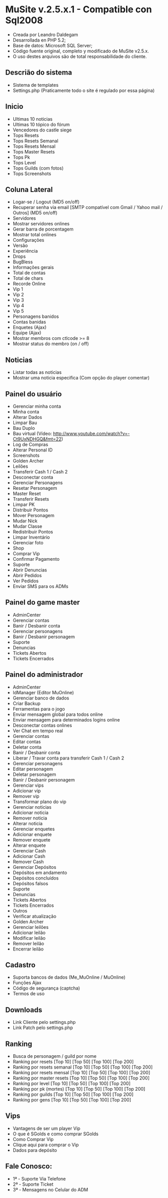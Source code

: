 # MuSite v.2.5.x.1 - Compatible con Sql2008

* Creada por Leandro Daldegam
* Desarrollada en PHP 5.2;
* Base de datos: Microsoft SQL Server;
* Código fuente original, completo y modificado de MuSite v2.5.x.
* O uso destes arquivos são de total responsabilidade do cliente.

## Descrião do sistema

* Sistema de templates
* Settings.php (Praticamente todo o site é regulado por essa página)

## Inicio
* Ultimas 10 noticias
* Ultimas 10 tópico do fórum
* Vencedores do castle siege
* Tops Resets
* Tops Resets Semanal
* Tops Resets Mensal
* Tops Master Resets
* Tops Pk
* Tops Level
* Tops Guilds (com fotos)
* Tops Screenshots

## Coluna Lateral
* Logar-se / Logout (MD5 on/off)
 * Recuperar senha via email [SMTP compatível com Gmail / Yahoo mail / Outros] (MD5 on/off)
* Servidores
 * Mostrar servidores onlines
 * Gerar barra de porcentagem
 * Mostrar total onlines 
* Configurações
 * Versão
 * Experiência
 * Drops
 * BugBless
* Informações gerais
 * Total de contas
 * Total de chars
 * Recorde Online
 * Vip 1
 * Vip 2
 * Vip 3
 * Vip 4
 * Vip 5
 * Personagens banidos
 * Contas banidas
* Enquetes (Ajax)
* Equipe (Ajax)
 * Mostrar membros com ctlcode >= 8
 * Mostrar status do membro (on / off)

## Noticias
* Listar todas as noticias
* Mostrar uma noticia especifica (Com opção do player comentar)

## Painel do usuário
* Gerenciar minha conta
 * Minha conta
 * Alterar Dados
 * Limpar Bau
 * Bau Duplo
 * Bau virtual (Vídeo: http://www.youtube.com/watch?v=-Ct9UxNDHGQ&fmt=22)
 * Log de Compras
 * Alterar Personal ID
 * Screenshots
 * Golden Archer
 * Leilões
 * Transferir Cash 1 / Cash 2
 * Desconectar conta
* Gerenciar Personagens
 * Resetar Personagem
 * Master Reset
 * Transferir Resets
 * Limpar PK
 * Distribuir Pontos
 * Mover Personagem
 * Mudar Nick
 * Mudar Classe
 * Redistribuir Pontos
 * Limpar Inventário
 * Gerenciar foto
* Shop
 * Comprar Vip
 * Confirmar Pagamento
* Suporte
 * Abrir Denuncias
 * Abrir Pedidos
 * Ver Pedidos
 * Enviar SMS para os ADMs

## Painel do game master
* AdminCenter
* Gerenciar contas
 * Banir / Desbanir conta
* Gerenciar personagens
 * Banir / Desbanir personagem
* Suporte 
 * Denuncias
 * Tickets Abertos
 * Tickets Encerrados  

## Painel do administrador
* AdminCenter
* ldManager (Editor MuOnline)
* Gerenciar banco de dados
 * Criar Backup
* Ferramentas para o jogo
 * Enviar mensagem global para todos online
 * Enviar mensagem para determinados logins online
 * Desconectar contas onlines
 * Ver Chat em tempo real
* Gerenciar contas
 * Editar contas
 * Deletar conta
 * Banir / Desbanir conta
 * Liberar / Travar conta para transferir Cash 1 / Cash 2
* Gerenciar personagens
 * Editar personagem
 * Deletar personagem
 * Banir / Desbanir personagem
* Gerenciar vips
 * Adicionar vip
 * Remover vip
 * Transformar plano do vip  
* Gerenciar noticias 
 * Adicionar noticia
 * Remover noticia
 * Alterar noticia  
* Gerenciar enquetes 
 * Adicionar enquete
 * Remover enquete
 * Alterar enquete  
* Gerenciar Cash
 * Adicionar Cash
 * Remover Cash  
* Gerenciar Depósitos
 * Depósitos em andamento 
 * Depósitos concluídos
 * Depósitos falsos  
* Suporte 
 * Denuncias
 * Tickets Abertos
 * Tickets Encerrados  
* Outros
 * Verificar atualização
 * Golden Archer
* Gerenciar leilões
 * Adicionar leilão
 * Modificar leilão
 * Remover leilão
 * Encerrar leilão

## Cadastro
* Suporta bancos de dados (Me_MuOnline / MuOnline)
* Funções Ajax
* Código de segurança (captcha)
* Termos de uso

## Downloads
* Link Cliente pelo settings.php
* Link Patch pelo settings.php

## Ranking
* Busca de personagem / guild por nome
* Ranking por resets [Top 10] [Top 50] [Top 100] [Top 200]
* Ranking por resets semanal [Top 10] [Top 50] [Top 100] [Top 200]
* Ranking por resets mensal [Top 10] [Top 50] [Top 100] [Top 200]
* Ranking por master resets [Top 10] [Top 50] [Top 100] [Top 200]
* Ranking por level [Top 10] [Top 50] [Top 100] [Top 200]
* Ranking por pk (mortes) [Top 10] [Top 50] [Top 100] [Top 200]
* Ranking por guilds [Top 10] [Top 50] [Top 100] [Top 200]
* Ranking por gens [Top 10] [Top 50] [Top 100] [Top 200]

## Vips
* Vantagens de ser um player Vip
* O que é SGolds e como comprar SGolds
* Como Comprar Vip
* Clique aqui para comprar o Vip
* Dados para depósito

## Fale Conosco:
* 1ª - Suporte Via Telefone
* 2ª - Suporte Ticket
* 3ª - Mensagens no Celular do ADM